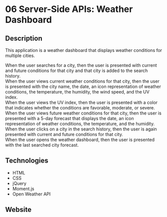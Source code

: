 # 06 Server-Side APIs: Weather Dashboard

## Description

This application is a weather dashboard that displays weather conditions for multiple cities. 




When the user searches for a city, then the user is presented with current and future conditions for that city and that city is added to the search history. </br>
When the user views current weather conditions for that city, then the user is presented with the city name, the date, an icon representation of weather 
conditions, the temperature, the humidity, the wind speed, and the UV index.</br>
When the user views the UV index, then the user is presented with a color that indicates whether the conditions are favorable, moderate, or severe.</br>
When the user views future weather conditions for that city, then the user is presented with a 5-day forecast that displays the date, an icon 
representation of weather conditions, the temperature, and the humidity. </br>
When the user clicks on a city in the search history, then the user is again presented with current and future conditions for that city.<br>
When the user opens the weather dashboard, then the user is presented with the last searched city forecast. </br>


## Technologies

* HTML
* CSS
* jQuery
* Moment.js
* Open Weather API 

## Website



![]()
